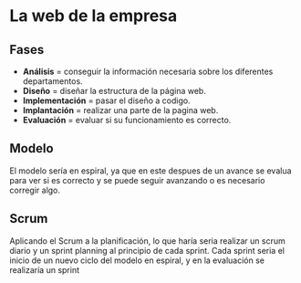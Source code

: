 # La web de la empresa

## Fases
* **Análisis** = conseguir la información necesaria sobre los diferentes departamentos.
* **Diseño** = diseñar la estructura de la página web.
* **Implementación** = pasar el diseño a codigo.
* **Implantación** = realizar una parte de la pagina web.
* **Evaluación** = evaluar si su funcionamiento es correcto.

## Modelo
El modelo sería en espiral, ya que en este despues de un avance se evalua para ver si es correcto y se puede seguir avanzando o es necesario corregir algo.

## Scrum
Aplicando el Scrum a la planificación, lo que haría seria realizar un scrum diario y un sprint planning al principio de cada sprint. Cada sprint seria el inicio de un nuevo ciclo del modelo en espiral, y en la evaluación se realizaría un sprint